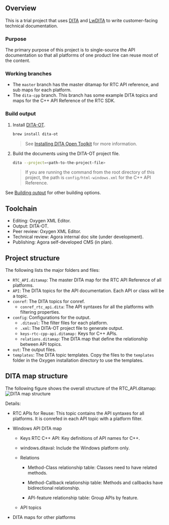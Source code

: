## Overview

This is a trial project that uses [DITA](https://en.wikipedia.org/wiki/Darwin_Information_Typing_Architecture) and [LwDITA](http://docs.oasis-open.org/dita/LwDITA/v1.0/cnprd01/LwDITA-v1.0-cnprd01.html) to write customer-facing technical documentation.

### Purpose

The primary purpose of this project is to single-source the API documentation so that all platforms of one product line can reuse most of the content.

### Working branches

-   The `master` branch has the master ditamap for RTC API reference, and sub maps for each platform.
-   The `dita-cpp` branch. This branch has some example DITA topics and maps for the C++ API Reference of the RTC SDK.

### Build output

1. Install [DITA-OT](https://www.dita-ot.org/dev/index.html).
    ```bash
    brew install dita-ot
    ```
    > See [Installing DITA Open Toolkit](https://www.dita-ot.org/dev/topics/installing-client.html) for more information.
2. Build the documents using the DITA-OT project file.
    ```bash
    dita --project=<path-to-the-project-file>
    ```
    > If you are running the command from the root directory of this project, the path is `config/html-windows.xml` for the C++ API Reference.

See [Building output](https://www.dita-ot.org/dev/topics/building-output.html) for other building options.

## Toolchain

-   Editing: Oxygen XML Editor.
-   Output: DITA-OT.
-   Peer review: Oxygen XML Editor.
-   Technical review: Agora internal doc site (under development).
-   Publishing: Agora self-developed CMS (in plan).

## Project structure

The following lists the major folders and files:

-   `RTC_API.ditamap`: The master DITA map for the RTC API Reference of all platforms.
-   `API`: The DITA topics for the API documentation. Each API or class will be a topic.
-   `conref`: The DITA topics for conref.
    -   `conref_rtc_api.dita`: The API syntaxes for all the platforms with filtering properties.
-   `config`: Configurations for the output.
    -   `.ditaval`: The filter files for each platform.
    -   `.xml`: The DITA-OT project file to generate output.
    -   `keys-rtc-cpp-api.ditamap:` Keys for C++ APIs.
    -   `relations.ditamap`: The DITA map that define the relationship between API topics.
-   `out`: The output files.
-   `templates`: The DITA topic templates. Copy the files to the `templates` folder in the Oxygen installation directory to use the templates.

## DITA map structure

The following figure shows the overall structure of the RTC_API.ditamap:
![DITA map structure](https://web-cdn.agora.io/docs-files/1608626365393)

Details:

-   RTC APIs for Reuse: This topic contains the API syntaxes for all platforms. It is conrefed in each API topic with a platform filter.

-   Windows API DITA map

    -   Keys RTC C++ API: Key definitions of API names for C++.

    -   windows.ditaval: Include the Windows platform only.

    -   Relations

        -   Method-Class relationship table: Classes need to have related methods.

        -   Method-Callback relationship table: Methods and callbacks have bidirectional relationship.

        -   API-feature relationship table: Group APIs by feature.

    -   API topics

-   DITA maps for other platforms
